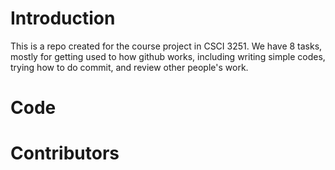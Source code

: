 # Introduction
This is a repo created for the course project in CSCI 3251. We have 8 tasks, mostly for getting used to how github works, including writing simple codes, trying how to do commit, and review other people's work.
# Code
# Contributors
